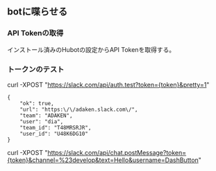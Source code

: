 ## botに喋らせる

### API Tokenの取得
インストール済みのHubotの設定からAPI Tokenを取得する。

### トークンのテスト
curl -XPOST "https://slack.com/api/auth.test?token={token}&pretty=1"

```
{
    "ok": true,
    "url": "https:\/\/adaken.slack.com\/",
    "team": "ADAKEN",
    "user": "dia",
    "team_id": "T48MRSRJR",
    "user_id": "U48K6DG10"
}
```

curl -XPOST "https://slack.com/api/chat.postMessage?token={token}&channel=%23develop&text=Hello&username=DashButton"
